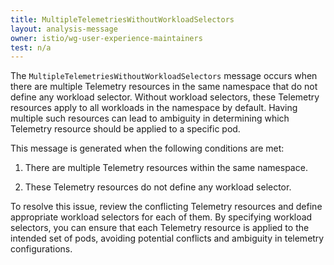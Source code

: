 ```yaml
---
title: MultipleTelemetriesWithoutWorkloadSelectors
layout: analysis-message
owner: istio/wg-user-experience-maintainers
test: n/a
---
```


The `MultipleTelemetriesWithoutWorkloadSelectors` message occurs when there are multiple Telemetry resources in the same namespace that do not define any workload selector. Without workload selectors, these Telemetry resources apply to all workloads in the namespace by default. Having multiple such resources can lead to ambiguity in determining which Telemetry resource should be applied to a specific pod.

This message is generated when the following conditions are met:

1. There are multiple Telemetry resources within the same namespace.

1. These Telemetry resources do not define any workload selector.

To resolve this issue, review the conflicting Telemetry resources and define appropriate workload selectors for each of them. By specifying workload selectors, you can ensure that each Telemetry resource is applied to the intended set of pods, avoiding potential conflicts and ambiguity in telemetry configurations.
